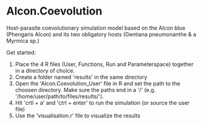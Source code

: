 # Alcon.Coevolution
Host-parasite coevolutionary simulation model based on the Alcon blue (Phengaris Alcon) and its two obligatory hosts (Gentiana pneumonanthe &amp; a Myrmica sp.)

Get started:
1. Place the 4 R files (User, Functions, Run and Parameterspace) together in a directory of choice.
2. Create a folder named 'results' in the same directory
3. Open the 'Alcon.Coevolution_User' file in R and set the path to the choosen directory. Make sure the paths end in a '/' (e.g. '/home/user/path/to/files/results/').
4. Hit 'crtl + a' and 'ctrl + enter' to run the simulation (or source the user file)
5. Use the 'visualisation.r' file to visualize the results
